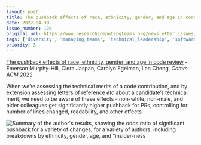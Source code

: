 ```yaml
---
layout: post
title: The pushback effects of race, ethnicity, gender, and age in code review - Emerson Murphy-Hill, Ciera Jaspan, Carolyn Egelman, Lan Cheng, *Comm ACM* 2022
date: 2022-04-30
issue_number: 120
original_url: https://www.researchcomputingteams.org/newsletter_issues/0120
tags: ['diversity', 'managing_teams', 'technical_leadership', 'software_development']
priority: 3
---
```


<!-- markdownlint-disable MD033 -->
<!-- markdownlint-disable MD041 -->
<!-- markdownlint-disable MD049 -->

[The pushback effects of race, ethnicity, gender, and age in code review](https://dl.acm.org/doi/10.1145/3474097) - Emerson Murphy-Hill, Ciera Jaspan, Carolyn Egelman, Lan Cheng, *Comm ACM* 2022

When we’re assessing the technical merits of a code contribution, and by extension assessing letters of reference *etc* about a candidate’s technical merit, we need to be aware of these effects - non-white, non-male, and older colleagues get significantly higher pushback for PRs, controlling for number of lines changed, readability, and other effects.

![Summary of the author's results, showing the odds ratio of significant pushback for a variety of changes, for a variety of authors, including breakdowns by ethnicity, gender, age, and "insider-ness](https://buttondown.s3.amazonaws.com/images/a98a2ba3-edde-4e31-bdc5-189235041065.png)
